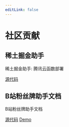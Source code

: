 ```yaml
---
editLink: false
---
```


# 社区贡献

## 稀土掘金助手

稀土掘金助手: 腾讯云函数部署

[源代码](https://github.com/ZiuChen/juejin-helper-SCF)

## B站粉丝牌助手文档

B站粉丝牌助手文档

[源代码](https://github.com/ZiuChen/fansMedalHelperVersion)
[Demo](https://ziuchen.github.io/fansMedalHelperVersion/)